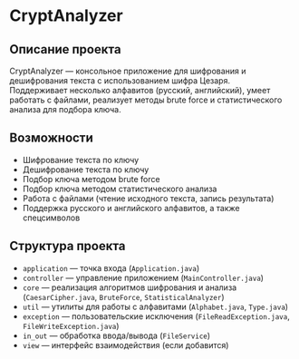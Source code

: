 # CryptAnalyzer

## Описание проекта

CryptAnalyzer — консольное приложение для шифрования и дешифрования текста с использованием шифра Цезаря.  
Поддерживает несколько алфавитов (русский, английский), умеет работать с файлами, 
реализует методы brute force и статистического анализа для подбора ключа.

## Возможности

- Шифрование текста по ключу
- Дешифрование текста по ключу
- Подбор ключа методом brute force
- Подбор ключа методом статистического анализа
- Работа с файлами (чтение исходного текста, запись результата)
- Поддержка русского и английского алфавитов, а также спецсимволов

## Структура проекта

- `application` — точка входа (`Application.java`)
- `controller` — управление приложением (`MainController.java`)
- `core` — реализация алгоритмов шифрования и анализа (`CaesarCipher.java`, `BruteForce`, `StatisticalAnalyzer`)
- `util` — утилиты для работы с алфавитами (`Alphabet.java`, `Type.java`)
- `exception` — пользовательские исключения (`FileReadException.java`, `FileWriteException.java`)
- `in_out` — обработка ввода/вывода (`FileService`)
- `view` — интерфейс взаимодействия (если добавится)  